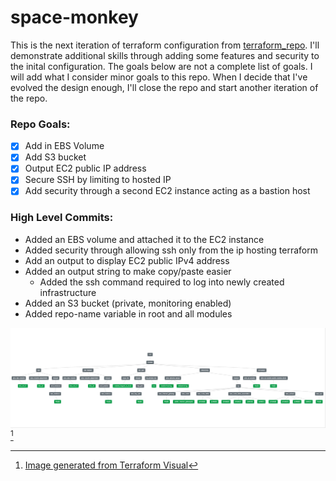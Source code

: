 # space-monkey
This is the next iteration of terraform configuration from [terraform_repo](https://github.com/james-cole2015/terraform_repo.git). I'll demonstrate additional skills through adding some features and security to the inital configuration. The goals below are not a complete list of goals. I will add what I consider minor goals to this repo. When I decide that I've evolved the design enough, I'll close the repo and start another iteration of the repo. 



### Repo Goals: 
- [x] Add in EBS Volume
- [X] Add S3 bucket
- [x] Output EC2 public IP address
- [x] Secure SSH by limiting to hosted IP
- [X] Add security through a second EC2 instance acting as a bastion host

### High Level Commits: 
- Added an EBS volume and attached it to the EC2 instance
- Added security through allowing ssh only from the ip hosting terraform
- Add an output to display EC2 public IPv4 address
- Added an output string to make copy/paste easier
  - Added the ssh command required to log into newly created infrastructure
- Added an S3 bucket (private, monitoring enabled)
- Added repo-name variable in root and all modules

![Final Architecture Diagram](https://github.com/james-cole2015/space-monkey/blob/main/space-monkey-final.jpg)[^1]

[^1]: [Image generated from Terraform Visual](https://hieven.github.io/terraform-visual/)
